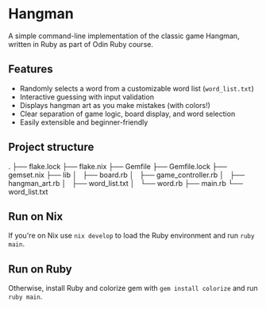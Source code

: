 # Hangman

A simple command-line implementation of the classic game Hangman, written in Ruby as part of Odin Ruby course.

## Features

* Randomly selects a word from a customizable word list (`word_list.txt`)
* Interactive guessing with input validation
* Displays hangman art as you make mistakes (with colors!)
* Clear separation of game logic, board display, and word selection
* Easily extensible and beginner-friendly

## Project structure

.
├── flake.lock
├── flake.nix
├── Gemfile
├── Gemfile.lock
├── gemset.nix
├── lib
│   ├── board.rb
│   ├── game_controller.rb
│   ├── hangman_art.rb
│   ├── word_list.txt
│   └── word.rb
├── main.rb
└── word_list.txt

## Run on Nix

If you're on Nix use `nix develop` to load the Ruby environment and run `ruby main`.

## Run on Ruby

Otherwise, install Ruby and colorize gem with `gem install colorize` and run `ruby main`.

